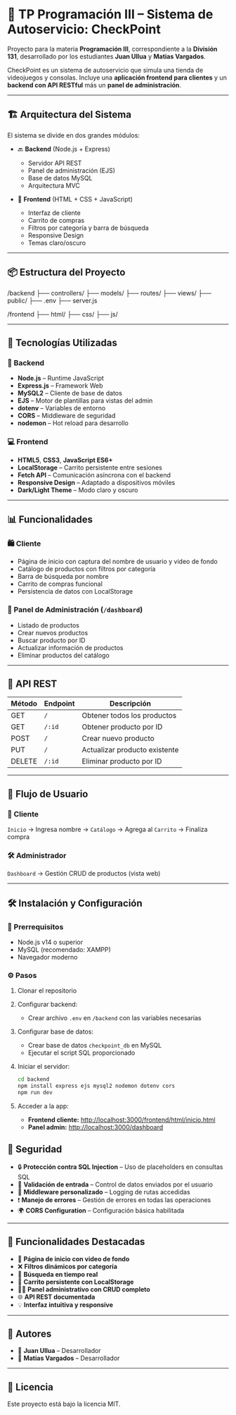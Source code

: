 # 🧾 TP Programación III – Sistema de Autoservicio: CheckPoint

Proyecto para la materia **Programación III**, correspondiente a la **División 131**, desarrollado por los estudiantes **Juan Ullua** y **Matias Vargados**.

CheckPoint es un sistema de autoservicio que simula una tienda de videojuegos y consolas. Incluye una **aplicación frontend para clientes** y un **backend con API RESTful** más un **panel de administración**.

---

## 🏗️ Arquitectura del Sistema

El sistema se divide en dos grandes módulos:

- 🔙 **Backend** (Node.js + Express)
  - Servidor API REST
  - Panel de administración (EJS)
  - Base de datos MySQL
  - Arquitectura MVC

- 🎨 **Frontend** (HTML + CSS + JavaScript)
  - Interfaz de cliente
  - Carrito de compras
  - Filtros por categoría y barra de búsqueda
  - Responsive Design
  - Temas claro/oscuro

---

## 📦 Estructura del Proyecto

/backend
├── controllers/
├── models/
├── routes/
├── views/
├── public/
├── .env
├── server.js

/frontend
├── html/
├── css/
├── js/


---

## 🧠 Tecnologías Utilizadas

### 🔧 Backend
- **Node.js** – Runtime JavaScript
- **Express.js** – Framework Web
- **MySQL2** – Cliente de base de datos
- **EJS** – Motor de plantillas para vistas del admin
- **dotenv** – Variables de entorno
- **CORS** – Middleware de seguridad
- **nodemon** – Hot reload para desarrollo

### 💻 Frontend
- **HTML5**, **CSS3**, **JavaScript ES6+**
- **LocalStorage** – Carrito persistente entre sesiones
- **Fetch API** – Comunicación asíncrona con el backend
- **Responsive Design** – Adaptado a dispositivos móviles
- **Dark/Light Theme** – Modo claro y oscuro

---

## 📊 Funcionalidades

### 🛍️ Cliente
- Página de inicio con captura del nombre de usuario y video de fondo
- Catálogo de productos con filtros por categoría
- Barra de búsqueda por nombre
- Carrito de compras funcional
- Persistencia de datos con LocalStorage

### 🔐 Panel de Administración (`/dashboard`)
- Listado de productos
- Crear nuevos productos
- Buscar producto por ID
- Actualizar información de productos
- Eliminar productos del catálogo

---

## 🔌 API REST

| Método | Endpoint      | Descripción                     |
|--------|---------------|---------------------------------|
| GET    | `/`           | Obtener todos los productos     |
| GET    | `/:id`        | Obtener producto por ID         |
| POST   | `/`           | Crear nuevo producto            |
| PUT    | `/`           | Actualizar producto existente   |
| DELETE | `/:id`        | Eliminar producto por ID        |

---

## 🔄 Flujo de Usuario

### 👤 Cliente
`Inicio` → Ingresa nombre → `Catálogo` → Agrega al `Carrito` → Finaliza compra

### 🛠️ Administrador
`Dashboard` → Gestión CRUD de productos (vista web)

---

## 🛠️ Instalación y Configuración

### 📌 Prerrequisitos
- Node.js v14 o superior
- MySQL (recomendado: XAMPP)
- Navegador moderno

### ⚙️ Pasos

1. Clonar el repositorio  
2. Configurar backend:
   - Crear archivo `.env` en `/backend` con las variables necesarias
3. Configurar base de datos:
   - Crear base de datos `checkpoint_db` en MySQL
   - Ejecutar el script SQL proporcionado
4. Iniciar el servidor:
   ```bash
   cd backend
   npm install express ejs mysql2 nodemon dotenv cors
   npm run dev

5. Acceder a la app:

   - **Frontend cliente:** [http://localhost:3000/frontend/html/inicio.html](http://localhost:3000/frontend/html/inicio.html)  
   - **Panel admin:** [http://localhost:3000/dashboard](http://localhost:3000/dashboard)

## 🔐 Seguridad

- 🔒 **Protección contra SQL Injection** – Uso de placeholders en consultas SQL  
- 🧪 **Validación de entrada** – Control de datos enviados por el usuario  
- 🧱 **Middleware personalizado** – Logging de rutas accedidas  
- ❗ **Manejo de errores** – Gestión de errores en todas las operaciones  
- 🌍 **CORS Configuration** – Configuración básica habilitada  

---

## 🎯 Funcionalidades Destacadas

- 🎥 **Página de inicio con video de fondo**  
- ❌ **Filtros dinámicos por categoría**  
- 🔎 **Búsqueda en tiempo real**  
- 🛒 **Carrito persistente con LocalStorage**  
- 🧑‍💻 **Panel administrativo con CRUD completo**  
- 🌐 **API REST documentada**  
- 💡 **Interfaz intuitiva y responsive**  

---

## 👥 Autores

- 👤 **Juan Ullua** – Desarrollador  
- 👤 **Matias Vargados** – Desarrollador  

---
## 📄 Licencia

Este proyecto está bajo la licencia MIT.
